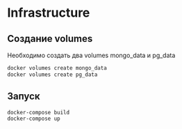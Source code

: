 # Infrastructure

## Создание volumes

Необходимо создать два volumes mongo_data и pg_data
```bash
docker volumes create mongo_data
docker volumes create pg_data
```

## Запуск
```bash
docker-compose build
docker-compose up
```
